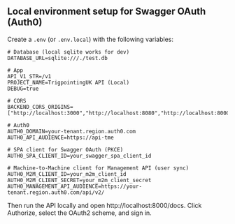## Local environment setup for Swagger OAuth (Auth0)

Create a `.env` (or `.env.local`) with the following variables:

```
# Database (local sqlite works for dev)
DATABASE_URL=sqlite:///./test.db

# App
API_V1_STR=/v1
PROJECT_NAME=TrigpointingUK API (Local)
DEBUG=true

# CORS
BACKEND_CORS_ORIGINS=["http://localhost:3000","http://localhost:8080","http://localhost:8000"]

# Auth0
AUTH0_DOMAIN=your-tenant.region.auth0.com
AUTH0_API_AUDIENCE=https://api-tme

# SPA client for Swagger OAuth (PKCE)
AUTH0_SPA_CLIENT_ID=your_swagger_spa_client_id

# Machine-to-Machine client for Management API (user sync)
AUTH0_M2M_CLIENT_ID=your_m2m_client_id
AUTH0_M2M_CLIENT_SECRET=your_m2m_client_secret
AUTH0_MANAGEMENT_API_AUDIENCE=https://your-tenant.region.auth0.com/api/v2/
```

Then run the API locally and open http://localhost:8000/docs. Click Authorize, select the OAuth2 scheme, and sign in.
